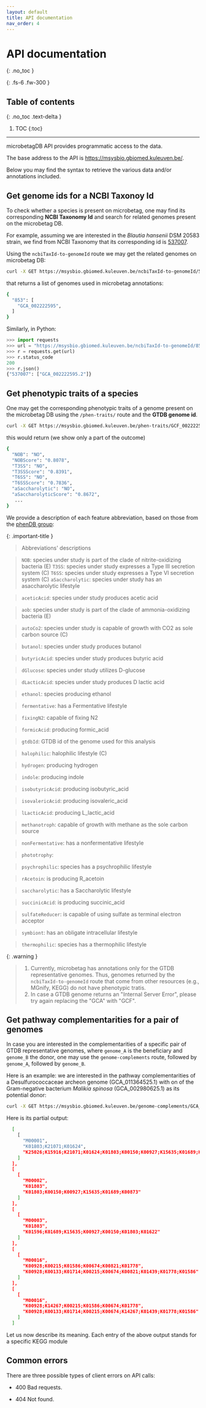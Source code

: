 ```yaml
---
layout: default
title: API documentation
nav_order: 4
---
```


# API documentation
{: .no_toc }

<!-- Just the Docs has some specific configuration parameters that can be defined in your Jekyll site's _config.yml file. -->
{: .fs-6 .fw-300 }

## Table of contents
{: .no_toc .text-delta }

1. TOC
{:toc}

---



microbetagDB API provides programmatic access to the data. 

The base address to the API is https://msysbio.gbiomed.kuleuven.be/.

Below you may find the syntax to retrieve the various data and/or annotations included.


## Get genome ids for a NCBI Taxonoy Id

To check whether a species is present on microbetag, one may find its corresponding **NCBI Taxonomy Id** and search for 
related genomes present on the microbetag DB. 

For example, assuming we are interested in the *Blautia hansenii* DSM 20583 strain, we find from NCBI Taxonomy that its corresponding id is [537007](https://www.ncbi.nlm.nih.gov/Taxonomy/Browser/wwwtax.cgi?id=537007).

Using the `ncbiTaxId-to-genomeId` route we may get the related genomes on microbetag DB:

```bash
curl -X GET https://msysbio.gbiomed.kuleuven.be/ncbiTaxId-to-genomeId/537007
```
that returns a list of genomes used in microbetag annotations:

```bash
{
  "853": [
    "GCA_002222595",
  ]
}
```

Similarly, in Python:

```python
>>> import requests
>>> url = "https://msysbio.gbiomed.kuleuven.be/ncbiTaxId-to-genomeId/853"
>>> r = requests.get(url)
>>> r.status_code
200
>>> r.json()
{"537007": ["GCA_002222595.2"]}
```


## Get phenotypic traits of a species 

One may get the corresponding phenotypic traits of a genome present on the microbetag DB 
using the `/phen-traits/` route and the **GTDB genome id**.

```bash
curl -X GET https://msysbio.gbiomed.kuleuven.be/phen-traits/GCF_002222595.2
```

this would return (we show only a part of the outcome)

```bash
{
  "NOB": "NO",
  "NOBScore": "0.8078",
  "T3SS": "NO",
  "T3SSScore": "0.8391",
  "T6SS": "NO",
  "T6SSScore": "0.7836",
  "aSaccharolytic": "NO",
  "aSaccharolyticScore": "0.8672",
   ...
}
```

We provide a description of each feature abbreviation, based on those from the [phenDB group](https://phendb.org/reports/modeloverview): 

{: .important-title }
> Abbreviations' descriptions

> `NOB`: species under study is part of the clade of nitrite-oxidizing bacteria (E)
> `T3SS`: species under study expresses a Type III secretion system (C)
> `T6SS`: species under study expresses a Type VI secretion system (C)
> `aSaccharolytic`: species under study has an asaccharolytic lifestyle

> `aceticAcid`: species under study produces acetic acid

> `aob`: species under study is part of the clade of ammonia-oxidizing bacteria (E)

> `autoCo2`: species under study is capable of growth with CO2 as sole carbon source (C)

> `butanol`: species under study produces butanol

> `butyricAcid`: species under study produces butyric acid

> `dGlucose`: species under study utilizes D-glucose

> `dLacticAcid`: species under study produces D lactic acid

> `ethanol`: species  producing ethanol

> `fermentative`:  has a Fermentative lifestyle

> `fixingN2`:  capable of fixing N2

> `formicAcid`:  producing formic_acid

> `gtdbId`: GTDB id of the genome used for this analysis  

> `halophilic`: halophilic lifestyle (C)

> `hydrogen`: producing hydrogen

> `indole`: producing indole

> `isobutyricAcid`: producing isobutyric_acid

> `isovalericAcid`: producing isovaleric_acid

> `lLacticAcid`: producing L_lactic_acid	

> `methanotroph`:  capable of growth with methane as the sole carbon source 

> `nonFermentative`: has a nonfermentative lifestyle

> `phototrophy`: 

> `psychrophilic`: species  has a psychrophilic lifestyle 

> `rAcetoin`:  is producing R_acetoin

> `saccharolytic`:  has a Saccharolytic lifestyle

> `succinicAcid`:  is producing succinic_acid

> `sulfateReducer`:  is capable of using sulfate as terminal electron acceptor 

> `symbiont`:  has an obligate intracellular lifestyle 

> `thermophilic`: species has a thermophilic lifestyle






{: .warning }
> 1. Currently, microbetag has annotations only for the GTDB representative genomes. Thus, genomes returned by the `ncbiTaxId-to-genomeId` route that come from other resources (e.g., MGnify, KEGG) do not have phenotypic tratis.
> 2. In case a GTDB genome returns an "Internal Server Error", please try again replacing the "GCA" with "GCF". 




## Get pathway complementarities for a pair of genomes 

In case you are interested in the complementarities of a specific pair of GTDB representative genomes, where `genome_A` is the beneficiary and `genome_B` the donor, 
one may use the `genome-complements` route, followed by `genome_A`, followed by `genome_B`. 

Here is an example: we are interested in the pathway complementarities of a Desulfurococcaceae archeon genome (GCA_011364525.1) with on of the Gram-negative bacterium *Malikia spinosa* (GCA_002980625.1) as its potential donor:


```bash
curl -X GET https://msysbio.gbiomed.kuleuven.be/genome-complements/GCA_011364525.1/GCA_002980625.1
```

Here is its partial output:

```bash
  [
    [
      "M00001",
      "K01803;K21071;K01624",
      "K25026;K15916;K21071;K01624;K01803;K00150;K00927;K15635;K01689;K00873"
    ]
  ],
  [
    [
      "M00002",
      "K01803",
      "K01803;K00150;K00927;K15635;K01689;K00873"
    ]
  ],
  [
    [
      "M00003",
      "K01803",
      "K01596;K01689;K15635;K00927;K00150;K01803;K01622"
    ]
  ],
  [
    [
      "M00016",
      "K00928;K00215;K01586;K00674;K00821;K01778",
      "K00928;K00133;K01714;K00215;K00674;K00821;K01439;K01778;K01586"
    ]
  ],
  [
    [
      "M00016",
      "K00928;K14267;K00215;K01586;K00674;K01778",
      "K00928;K00133;K01714;K00215;K00674;K14267;K01439;K01778;K01586"
    ]
  ]
```

Let us now describe its meaning. 
Each entry of the above output stands for a specific KEGG module






## Common errors

There are three possible types of client errors on API calls:

- 400 Bad requests.

- 404 Not found.




